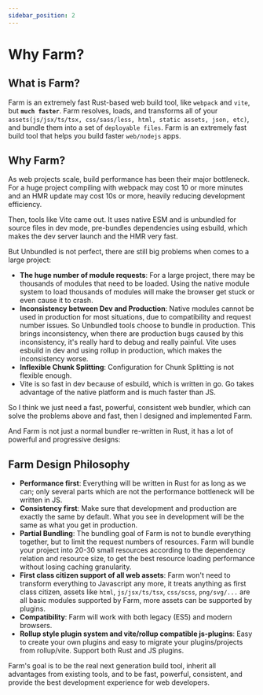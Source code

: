 ```yaml
---
sidebar_position: 2
---
```


# Why Farm?

## What is Farm?
Farm is an extremely fast Rust-based web build tool, like `webpack` and `vite`, but **`much faster`**. Farm resolves, loads, and transforms all of your `assets(js/jsx/ts/tsx, css/sass/less, html, static assets, json, etc)`, and bundle them into a set of `deployable files`. Farm is an extremely fast build tool that helps you build faster `web/nodejs` apps.

## Why Farm?

As web projects scale, build performance has been their major bottleneck. For a huge project compiling with webpack may cost 10 or more minutes and an HMR update may cost 10s or more, heavily reducing development efficiency.

Then, tools like Vite came out. It uses native ESM and is unbundled for source files in dev mode, pre-bundles dependencies using esbuild, which makes the dev server launch and the HMR very fast.

But Unbundled is not perfect, there are still big problems when comes to a large project:
* **The huge number of module requests**: For a large project, there may be thousands of modules that need to be loaded. Using the native module system to load thousands of modules will make the browser get stuck or even cause it to crash.
* **Inconsistency between Dev and Production**: Native modules cannot be used in production for most situations, due to compatibility and request number issues. So Unbundled tools choose to bundle in production. This brings inconsistency, when there are production bugs caused by this inconsistency, it's really hard to debug and really painful. Vite uses esbuild in dev and using rollup in production, which makes the inconsistency worse.
* **Inflexible Chunk Splitting**: Configuration for Chunk Splitting is not flexible enough.
* Vite is so fast in dev because of esbuild, which is written in go. Go takes advantage of the native platform and is much faster than JS.

So I think we just need a fast, powerful, consistent web bundler, which can solve the problems above and fast, then I designed and implemented Farm.

And Farm is not just a normal bundler re-written in Rust, it has a lot of powerful and progressive designs:

## Farm Design Philosophy

* **Performance first**: Everything will be written in Rust for as long as we can; only several parts which are not the performance bottleneck will be written in JS.
* **Consistency first**: Make sure that development and production are exactly the same by default. What you see in development will be the same as what you get in production.
* **Partial Bundling**: The bundling goal of Farm is not to bundle everything together, but to limit the request numbers of resources. Farm will bundle your project into 20-30 small resources according to the dependency relation and resource size, to get the best resource loading performance without losing caching granularity.
* **First class citizen support of all web assets**: Farm won't need to transform everything to Javascript any more, it treats anything as first class citizen, assets like `html`, `js/jsx/ts/tsx`, `css/scss`, `png/svg/...` are all basic modules supported by Farm, more assets can be supported by plugins.
* **Compatibility**: Farm will work with both legacy (ES5) and modern browsers.
* **Rollup style plugin system and vite/rollup compatible js-plugins**: Easy to create your own plugins and easy to migrate your plugins/projects from rollup/vite. Support both Rust and JS plugins.

Farm's goal is to be the real next generation build tool, inherit all advantages from existing tools, and to be fast, powerful, consistent, and provide the best development experience for web developers.
